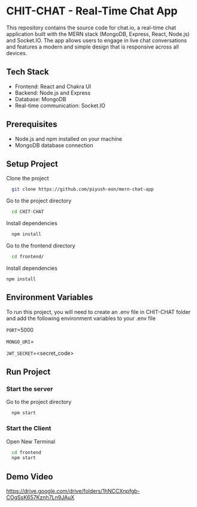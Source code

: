 
# CHIT-CHAT - Real-Time Chat App

This repository contains the source code for chat.io, a real-time chat application built with the MERN stack (MongoDB, Express, React, Node.js) and Socket.IO. The app allows users to engage in live chat conversations and features a modern and simple design that is responsive across all devices.

## Tech Stack

- Frontend: React and Chakra UI
- Backend: Node.js and Express
- Database: MongoDB
- Real-time communication: Socket.IO

## Prerequisites

- Node.js and npm installed on your machine
- MongoDB database connection
## Setup Project

Clone the project

```bash
  git clone https://github.com/piyush-eon/mern-chat-app
```

Go to the project directory

```bash
  cd CHIT-CHAT
```

Install dependencies

```bash
  npm install
```
Go to the frontend directory
```bash
  cd frontend/
```
  Install dependencies
  ```
  npm install
```


  
    
## Environment Variables

To run this project, you will need to create an .env file in CHIT-CHAT folder and add the following environment variables to your .env file

`PORT`=5000

`MONGO_URI`=<your-mongodb-connection-uri>

`JWT_SECRET`=<secret_code>


## Run Project
### Start the server
Go to the project directory

```bash
  npm start
```
### Start the Client
  Open New Terminal 
```bash
  cd frontend
  npm start
```

## Demo Video 
https://drive.google.com/drive/folders/1hNCCXnpfgb-COgSsK657Kznh7Ln9JAuX
